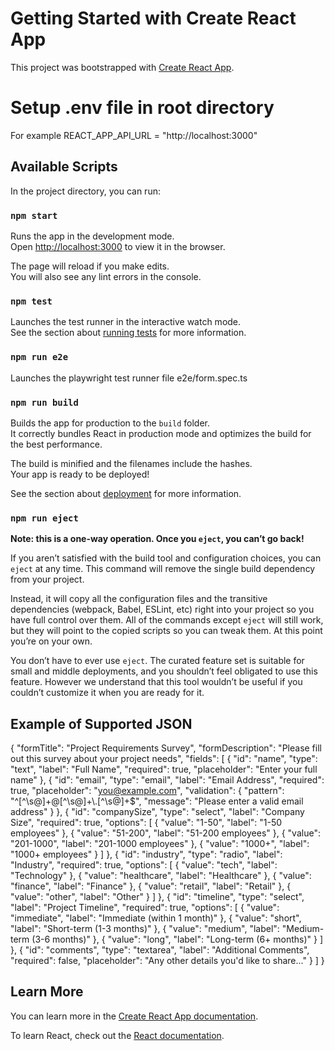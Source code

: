 # Getting Started with Create React App

This project was bootstrapped with [Create React App](https://github.com/facebook/create-react-app).

# Setup .env file in root directory
For example REACT_APP_API_URL = "http://localhost:3000"

## Available Scripts

In the project directory, you can run:

### `npm start`

Runs the app in the development mode.\
Open [http://localhost:3000](http://localhost:3000) to view it in the browser.

The page will reload if you make edits.\
You will also see any lint errors in the console.

### `npm test`

Launches the test runner in the interactive watch mode.\
See the section about [running tests](https://facebook.github.io/create-react-app/docs/running-tests) for more information.

### `npm run e2e`

Launches the playwright test runner file e2e/form.spec.ts

### `npm run build`

Builds the app for production to the `build` folder.\
It correctly bundles React in production mode and optimizes the build for the best performance.

The build is minified and the filenames include the hashes.\
Your app is ready to be deployed!

See the section about [deployment](https://facebook.github.io/create-react-app/docs/deployment) for more information.

### `npm run eject`

**Note: this is a one-way operation. Once you `eject`, you can’t go back!**

If you aren’t satisfied with the build tool and configuration choices, you can `eject` at any time. This command will remove the single build dependency from your project.

Instead, it will copy all the configuration files and the transitive dependencies (webpack, Babel, ESLint, etc) right into your project so you have full control over them. All of the commands except `eject` will still work, but they will point to the copied scripts so you can tweak them. At this point you’re on your own.

You don’t have to ever use `eject`. The curated feature set is suitable for small and middle deployments, and you shouldn’t feel obligated to use this feature. However we understand that this tool wouldn’t be useful if you couldn’t customize it when you are ready for it.

## Example of Supported JSON

{
    "formTitle": "Project Requirements Survey",
    "formDescription": "Please fill out this survey about your project needs",
    "fields": [
                {
                    "id": "name",
                    "type": "text",
                    "label": "Full Name",
                    "required": true,
                    "placeholder": "Enter your full name"
                },
                {
                    "id": "email",
                    "type": "email",
                    "label": "Email Address",
                    "required": true,
                    "placeholder": "you@example.com",
                    "validation": {
                        "pattern": "^[^\\s@]+@[^\\s@]+\\.[^\\s@]+$",
                        "message": "Please enter a valid email address"
                    }
                },
                {
                    "id": "companySize",
                    "type": "select",
                    "label": "Company Size",
                    "required": true,
                    "options": [
                        { "value": "1-50", "label": "1-50 employees" },
                        { "value": "51-200", "label": "51-200 employees" },
                        { "value": "201-1000", "label": "201-1000 employees" },
                        { "value": "1000+", "label": "1000+ employees" }
                    ]
                },
                {
                    "id": "industry",
                    "type": "radio",
                    "label": "Industry",
                    "required": true,
                    "options": [
                        { "value": "tech", "label": "Technology" },
                        { "value": "healthcare", "label": "Healthcare" },
                        { "value": "finance", "label": "Finance" },
                        { "value": "retail", "label": "Retail" },
                        { "value": "other", "label": "Other" }
                    ]
                },
                {
                    "id": "timeline",
                    "type": "select",
                    "label": "Project Timeline",
                    "required": true,
                    "options": [
                        { "value": "immediate", "label": "Immediate (within 1 month)" },
                        { "value": "short", "label": "Short-term (1-3 months)" },
                        { "value": "medium", "label": "Medium-term (3-6 months)" },
                        { "value": "long", "label": "Long-term (6+ months)" }
                    ]
                },
                {
                    "id": "comments",
                    "type": "textarea",
                    "label": "Additional Comments",
                    "required": false,
                    "placeholder": "Any other details you'd like to share..."
                }
    ]
}

## Learn More

You can learn more in the [Create React App documentation](https://facebook.github.io/create-react-app/docs/getting-started).

To learn React, check out the [React documentation](https://reactjs.org/).
